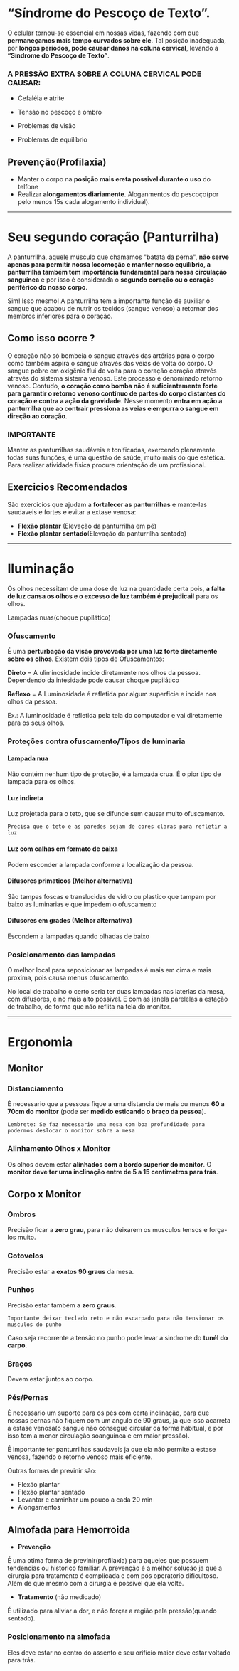 <link href="style.css" rel="stylesheet"></link>

# “Síndrome do Pescoço de Texto”.

O celular tornou-se essencial em nossas vidas, fazendo com que **permaneçamos mais tempo curvados sobre ele**.
Tal posição inadequada, por **longos períodos, pode causar danos na coluna cervical**, levando a **“Síndrome do Pescoço de Texto”**.

### A PRESSÃO EXTRA SOBRE A COLUNA CERVICAL PODE CAUSAR:

- Cefaléia e atrite

- Tensão no pescoço e ombro

- Problemas de visão

- Problemas de equilíbrio

## Prevenção(Profilaxia)
- Manter o corpo na **posição mais ereta possivel durante o uso** do telfone 
- Realizar **alongamentos diariamente**. Aloganmentos do pescoço(por pelo menos 15s cada alogamento individual). 


--- 

# Seu segundo coração (Panturrilha)

A panturrilha, aquele músculo que chamamos "batata da perna", **não serve apenas para permitir nossa locomoção e manter nosso equilíbrio, a panturrilha também tem importância fundamental para nossa circulação sanguínea** e por isso é considerada o **segundo coração ou o coração periférico do nosso corpo**.

Sim! Isso mesmo! A panturrilha tem a importante função de auxiliar o sangue que acabou
de nutrir os tecidos (sangue venoso) a retornar dos membros inferiores para o coração. 

## Como isso ocorre ?

O coração não só bombeia o sangue através das artérias para o corpo como também aspira o sangue através das veias de volta do corpo. O sangue pobre em oxigênio flui de volta para o coração coração através através do sistema sistema venoso. Este processo é denominado retorno venoso. Contudo, **o coração como bomba não é suficientemente forte para garantir o retorno venoso contínuo de partes do corpo distantes do coração e contra a ação da gravidade**. Nesse momento **entra em ação a panturrilha que ao contrair pressiona as veias e empurra o sangue em direção ao coração**. 

### IMPORTANTE
Manter as panturrilhas saudáveis e tonificadas, exercendo plenamente todas suas funções, é uma questão de saúde, muito mais do que estética. Para realizar atividade física procure orientação de um profissional.

## Exercicios Recomendados 
São exercicios que ajudam a **fortalecer as panturrilhas** e mante-las saudaveis e fortes e evitar a extase venosa:

- **Flexão plantar** (Elevação da panturrilha em pé)
- **Flexão plantar sentado**(Elevação da panturrilha sentado)

--- 


# Iluminação
Os olhos necessitam de uma dose de luz na quantidade certa pois, **a falta de luz cansa os olhos e o excesso de luz também é prejudicail** para os olhos.



Lampadas nuas(choque pupilático) 


### Ofuscamento 
É uma **perturbação da visão provovada por uma luz forte diretamente sobre os olhos**. Existem dois tipos de Ofuscamentos:


**Direto** = A uliminosidade incide diretamente nos olhos da pessoa. Dependendo da intesidade pode causar choque pupilático

**Reflexo** = A Luminosidade é refletida por algum superficie e incide nos olhos da pessoa.

Ex.: A luminosidade é refletida pela tela do computador e vai diretamente para os seus olhos.

### Proteções contra ofuscamento/Tipos de luminaria 

#### Lampada nua
Não contém nenhum tipo de proteção, é a lampada crua. É o pior tipo de lampada para os olhos.

#### Luz indireta
Luz projetada para o teto, que se difunde sem causar muito ofuscamento.

    Precisa que o teto e as paredes sejam de cores claras para refletir a luz

#### Luz com calhas em formato de caixa
Podem esconder a lampada conforme a localização da pessoa.

#### Difusores primaticos (Melhor alternativa)
São tampas foscas e translucidas de vidro ou plastico que tampam por baixo as luminarias e que impedem o ofuscamento

#### Difusores em grades (Melhor alternativa)
Escondem a lampadas quando olhadas de baixo 

### Posicionamento das lampadas
O melhor local para seposicionar as lampadas é mais em cima e mais proxima, pois causa menus ofuscamento.

No local de trabalho o certo seria ter duas lampadas nas laterias da mesa, com difusores, e no mais alto possivel. E com as janela parelelas a estação de trabalho, de forma que não reflita na tela do monitor.

---
# Ergonomia 

## Monitor 

### Distanciamento
É necessario que a pessoas fique a uma distancia de mais ou menos **60 a 70cm do monitor** (pode ser **medido esticando o braço da pessoa**). 

    Lembrete: Se faz necessario uma mesa com boa profundidade para podermos deslocar o monitor sobre a mesa


### Alinhamento Olhos x Monitor
Os olhos devem estar **alinhados com a bordo superior do monitor**. O **monitor deve ter uma inclinação entre de 5 a 15 centimetros para trás**.

## Corpo x Monitor

### Ombros

Precisão ficar a **zero grau**, para não deixarem os musculos tensos e força-los muito.

### Cotovelos 
    
Precisão estar a **exatos 90 graus** da mesa.

### Punhos 
Precisão estar também a **zero graus**. 

    Importante deixar teclado reto e não escarpado para não tensionar os musculos do punho 
    
Caso seja recorrente a tensão no punho pode levar a sindrome do **tunél do carpo**.

### Braços 
Devem estar juntos ao corpo.


### Pés/Pernas

É necessario um suporte para os pés com certa inclinação, para que nossas pernas não fiquem com um angulo de 90 graus, ja que isso acarreta a estase venosa(o sangue não consegue circular da forma habitual, e por isso tem a menor circulação soanguinea e em maior pressão). 

É importante ter panturrilhas saudaveis ja que ela não permite a estase venosa, fazendo o retorno venoso mais eficiente.

Outras formas de previnir são:

- Flexão plantar 
- Flexão plantar sentado
- Levantar e caminhar um pouco a cada 20 min 
- Alongamentos


## Almofada para Hemorroida 


- **Prevenção**

É uma otima forma de previnir(profilaxia) para aqueles que possuem tendencias ou historico familiar. A prevenção é a melhor solução ja que a cirurgia para tratamento é complicada e com pós operatorio dificultoso. Além de que mesmo com a cirurgia é possivel que ela volte.

- **Tratamento** (não medicado)

É utilizado para aliviar a dor, e não forçar a região pela pressão(quando sentado).

### Posicionamento na almofada

Eles deve estar no centro do assento e seu orificio maior deve estar voltado para trás.



